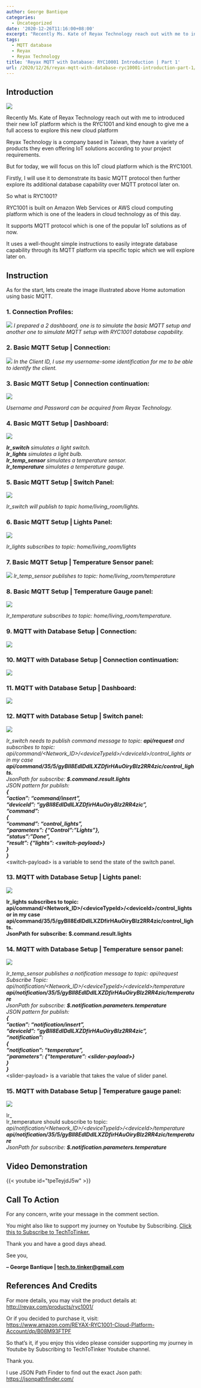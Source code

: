 ```yaml
---
author: George Bantique
categories:
  - Uncategorized
date: '2020-12-26T11:16:00+08:00'
excerpt: "Recently Ms. Kate of Reyax Technology reach out with me to introduced their new IoT platform which is the RYC1001 and kind enough to give me a full access to explore this new cloud platform\n \nReyax Technology is a company based in Taiwan, they have a variety of products they even offering IoT solutions according to your project requirements."
tags:
  - MQTT database
  - Reyax
  - Reyax Technology
title: 'Reyax MQTT with Database: RYC10001 Introduction | Part 1'
url: /2020/12/26/reyax-mqtt-with-database-ryc10001-introduction-part-1/
---
```


## **Introduction**
![](https://techtotinker.com/wp-content/uploads/2023/03/reyax-techtotinker-part2-1-1024x576.png)

Recently Ms. Kate of Reyax Technology reach out with me to introduced their new IoT platform which is the RYC1001 and kind enough to give me a full access to explore this new cloud platform

Reyax Technology is a company based in Taiwan, they have a variety of products they even offering IoT solutions according to your project requirements.

But for today, we will focus on this IoT cloud platform which is the RYC1001.

Firstly, I will use it to demonstrate its basic MQTT protocol then further explore its additional database capability over MQTT protocol later on.

So what is RYC1001?

RYC1001 is built on Amazon Web Services or AWS cloud computing platform which is one of the leaders in cloud technology as of this day.

It supports MQTT protocol which is one of the popular IoT solutions as of now.

It uses a well-thought simple instructions to easily integrate database capability through its MQTT platform via specific topic which we will explore later on.

## **Instruction**
As for the start, lets create the image illustrated above Home automation using basic MQTT.

### 1. Connection Profiles:

![](https://techtotinker.com/wp-content/uploads/2023/03/reyax-techtotinker-part2-1-1.png)
*I prepared a 2 dashboard, one is to simulate the basic MQTT setup and another one to simulate MQTT setup with RYC1001 database capability.*


### 2. **Basic MQTT Setup | Connection:**

![](https://techtotinker.com/wp-content/uploads/2023/03/reyax-techtotinker-part2-2.png)
*In the Client ID, I use my username-some identification for me to be able to identify the client.*

### 3. **Basic MQTT Setup | Connection continuation:**

![](https://techtotinker.com/wp-content/uploads/2023/03/reyax-techtotinker-part2-3.png)

*Username and Password can be acquired from Reyax Technology.*

### 4. **Basic MQTT Setup | Dashboard:**

![](https://techtotinker.com/wp-content/uploads/2023/03/reyax-techtotinker-part2-4.png)

***lr\_switch** simulates a light switch.*  
***lr\_lights** simulates a light bulb.  
**lr\_temp\_sensor** simulates a temperature sensor.  
**lr\_temperature** simulates a temperature gauge.*

### 5. **Basic MQTT Setup | Switch Panel:**

![](https://techtotinker.com/wp-content/uploads/2023/03/reyax-techtotinker-part2-5.png)

*lr\_switch will publish to topic home/living\_room/lights.*

### 6. **Basic MQTT Setup | Lights Panel**:

![](https://techtotinker.com/wp-content/uploads/2023/03/reyax-techtotinker-part2-6.png)

*lr\_lights subscribes to topic: home/living\_room/lights*

### 7. **Basic MQTT Setup | Temperature Sensor panel:**

![](https://techtotinker.com/wp-content/uploads/2023/03/reyax-techtotinker-part2-7.png)
*lr\_temp\_sensor publishes to topic: home/living\_room/temperature*

### 8. **Basic MQTT Setup | Temperature Gauge panel:**

![](https://techtotinker.com/wp-content/uploads/2023/03/reyax-techtotinker-part2-8.png)

*lr\_temperature subscribes to topic: home/living\_room/temperature.*

### **9. MQTT with Database Setup | Connection:**

![](https://techtotinker.com/wp-content/uploads/2023/03/reyax-techtotinker-part2-10.png)

### **10. MQTT with Database Setup | Connection continuation:**

![](https://techtotinker.com/wp-content/uploads/2023/03/reyax-techtotinker-part2-11.png)

### **11. MQTT with Database Setup | Dashboard:**

![](https://techtotinker.com/wp-content/uploads/2023/03/reyax-techtotinker-part2-12.png)

### **12. MQTT with Database Setup | Switch panel:**

![](https://techtotinker.com/wp-content/uploads/2023/03/reyax-techtotinker-part2-13.png)

*lr\_switch needs to publish command message to topic: **api/request** and subscribes to topic: api/command/&lt;Network\_ID&gt;/&lt;deviceTypeId&gt;/&lt;deviceId&gt;/control\_lights or in my case **api/command/35/5/gyBII8EdlDdlLXZDfirHAuOiryBIz2RR4zic/control\_lights.**  
JsonPath for subscribe: **$.command.result.lights**  
JSON pattern for publish:*  
***{***  
 ***“action”: “command/insert”,***  
 ***“deviceId”: “gyBII8EdlDdlLXZDfirHAuOiryBIz2RR4zic”,***  
 ***“command”:***  
 ***{***  
 ***“command”: “control\_lights”,***  
 ***“parameters”: {“Control”:”Lights”},***  
 ***“status”:”Done”,***  
 ***“result”: {“lights”: &lt;switch-payload&gt;}***  
 ***}***  
***}***  
&lt;switch-payload&gt; is a variable to send the state of the switch panel.

### **13. MQTT with Database Setup | Lights panel:**

![](https://techtotinker.com/wp-content/uploads/2023/03/reyax-techtotinker-part2-14.png)

**lr\_lights subscribes to topic: api/command/&lt;Network\_ID&gt;/&lt;deviceTypeId&gt;/&lt;deviceId&gt;/control\_lights or in my case **api/command/35/5/gyBII8EdlDdlLXZDfirHAuOiryBIz2RR4zic/control\_lights.**  
JsonPath for subscribe: **$.command.result.lights****

### **14. MQTT with Database Setup | Temperature sensor panel:**

![](https://techtotinker.com/wp-content/uploads/2023/03/reyax-techtotinker-part2-15.png)

*lr\_temp\_sensor publishes a notification message to topic: api/request*    
*Subscribe Topic:*  
*api/notification/&lt;Network\_ID&gt;/&lt;deviceTypeId&gt;/&lt;deviceId&gt;/temperature*  
***api/notification/35/5/gyBII8EdlDdlLXZDfirHAuOiryBIz2RR4zic/temperature***  
*JsonPath for subscribe: **$.notification.parameters.temperature**  
JSON pattern for publish:*    
***{***  
 ***“action”: “notification/insert”,***  
 ***“deviceId”: “gyBII8EdlDdlLXZDfirHAuOiryBIz2RR4zic”,***  
 ***“notification”:***  
 ***{***  
 ***“notification”: “temperature”,***  
 ***“parameters”: {“temperature”: &lt;slider-payload&gt;}***  
 ***}***  
***}***  
&lt;slider-payload&gt; is a variable that takes the value of slider panel.

### **15. MQTT with Database Setup | Temperature gauge panel:**

![](https://techtotinker.com/wp-content/uploads/2023/03/reyax-techtotinker-part2-16.png)

lr\_  
lr\_temperature should subscribe to topic:  
*api/notification/&lt;Network\_ID&gt;/&lt;deviceTypeId&gt;/&lt;deviceId&gt;/temperature*  
***api/notification/35/5/gyBII8EdlDdlLXZDfirHAuOiryBIz2RR4zic/temperature***  
*JsonPath for subscribe: **$.notification.parameters.temperature***

## **Video Demonstration**
{{< youtube id="tpeTeyjdJ5w" >}}

## **Call To Action**
For any concern, write your message in the comment section.

You might also like to support my journey on Youtube by Subscribing. [Click this to Subscribe to TechToTinker.](https://www.youtube.com/c/TechToTinker?sub_confirmation=1)

Thank you and have a good days ahead.

See you,

**– George Bantique | tech.to.tinker@gmail.com**

## **References And Credits**
For more details, you may visit the product details at:
<http://reyax.com/products/ryc1001/>

Or if you decided to purchase it, visit:  
<https://www.amazon.com/REYAX-RYC1001-Cloud-Platform-Account/dp/B08M93FTPF>

So that’s it, if you enjoy this video please consider supporting my journey in Youtube by Subscribing to TechToTinker Youtube channel.

Thank you.

I use JSON Path Finder to find out the exact Json path:  
<https://jsonpathfinder.com/>

